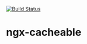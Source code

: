 [![Build Status](https://travis-ci.org/angelnikolov/ngx-cacheable.svg?branch=master)](https://travis-ci.org/angelnikolov/ngx-cacheable)
# ngx-cacheable
